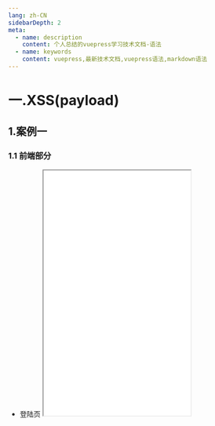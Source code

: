 ```yaml
---
lang: zh-CN
sidebarDepth: 2
meta:
  - name: description
    content: 个人总结的vuepress学习技术文档-语法
  - name: keywords
    content: vuepress,最新技术文档,vuepress语法,markdown语法
---
```


# 一.XSS(payload)

## 1.案例一

### 1.1 前端部分

- 登陆页
  <iframe style="height:500px" src="/web-node/payloadlogin.html"/>
- 信息页
  <iframe style="height:500px" src="/web-node/payloadcomment.html"/>

<iframe style="height:500px" src="/web-node/payloadoutput.html"/>

实现 XSS 攻击的恶意脚本被称为 XSS payload

- 窃取用户的 Cookie document.cookie
- 识别用户浏览器 navigator.userAgent
- 伪造请求 GET POST 请求
- XSS 钓鱼 通过 XSS 向网页上注入钓鱼链接，让用户访问假冒的网站

### 1.2 后端部分

```js
const express = require("express")
const app = express()
const path = require("path")
const bodyParser = require("body-parser")
const cookieParser = require("cookie-parser")

app.use(bodyParser.urlencoded({ extended: true }))
app.use(bodyParser.json())
app.use(express.static(path.resolve(__dirname, "public")))
app.use(cookieParser())

app.get("/cookie", function(req, res) {
  res.send(req.query.cookie)
})

app.listen(3001)
```

```js
let comment = JSON.stringify({ content: "<script>alert(100)</script>" })
let options = {
  host: "localhost",
  port: 3002,
  path: "/api/comments",
  method: "POST",
  headers: {
    Cookie: "sessionId=session-1536460279485397.5640618347227",
    "Content-Type": "application/json",
  },
}
let http = require("http")
let req = http.request(options, function(res) {
  res.on("data", function() {
    console.log(res.toString(0))
  })
})
req.write(comment)
req.end()
```

```js
const express = require("express")
const app = express()
const path = require("path")
const bodyParser = require("body-parser")
const cookieParser = require("cookie-parser")

app.use(bodyParser.urlencoded({ extended: true }))
app.use(bodyParser.json())
app.use(express.static(path.resolve(__dirname, "public")))
app.use(cookieParser())

let defaultComment = {
  time: new Date().toLocaleString(),
  avatar: "http://www.gravatar.com/avatar/836875012qq.com.png",
}
let comments = [{ username: "张三", content: "今天下雨", ...defaultComment }]

app.get("/api/comments", function(req, res) {
  res.json({ code: 0, comments })
})

//后台过滤
function htmlEscape(str) {
  return String(str)
    .replace(/>/g, "&gt;")
    .replace(/</g, "&lt;")
    .replace(/&/g, "&amp;")
    .replace(/"/g, "&quot;")
    .replace(/'/g, "&#39;")
}

app.post("/api/comments", function(req, res) {
  let session = sessions[req.cookies.sessionId]
  if (session && session.user) {
    let comment = req.body
    comments.push({
      ...defaultComment,
      username: session.user.username,
      content: htmlEscape(comment.content),
    })
    res.json({ code: 0 })
  } else {
    res.json({ code: 1, error: "用户未登陆,不能发表评论" })
  }
})

let users = [
  { username: "a", password: "a" },
  { username: "b", password: "b" },
]

function getAdmin(user) {
  for (let i = 0; i < users.length; i++) {
    if (
      users[i].username == user.username &&
      users[i].password == user.password
    ) {
      return users[i]
    }
  }
}

let sessions = {}

app.post("/api/login", function(req, res) {
  let body = req.body
  let user = getAdmin(body)
  if (user) {
    let sessionId = "session-" + Date.now() + Math.random() * 1000
    res.cookie("sessionId", sessionId, { httpOnly: true })
    sessions[sessionId] = { user }
    res.json({ code: 0, user })
  } else {
    res.json({ code: 1, error: "用户密码错误" })
  }
})

app.listen(3002)
```

## 2.httpOnly

给 cookie 设置 httpOnly 属性 脚本无法读取该 Cookie,自己也不能用，非根本解决 XSS

### 2.1 前端部分

login.html

```html
<!DOCTYPE html>
<html lang="en">

<head>
    <meta charset="UTF-8">
    <meta name="viewport" content="width=device-width, initial-scale=1.0">
    <meta http-equiv="X-UA-Compatible" content="ie=edge">
    <title>登录</title>
    <link rel="stylesheet" href="https://cdn.bootcss.com/bootstrap/3.3.7/css/bootstrap.css">
</head>

<body>
    <div class="container">
        <div class="row">
            <div class="col-md-12">
                <form onsubmit="login(event)">
                    <div class="form-group">
                        <label for="username">用户名</label>
                        <input id="username" class="form-control" placeholder="用户名">
                    </div>
                    <div class="form-group">
                        <label for="password">密码</label>
                        <input id="password" class="form-control" placeholder="密码">
                    </div>
                    <div class="form-group">
                        <input type="submit" class="btn btn-primary" value="登录">
                    </div>
                </form>
            </div>
        </div>
    </div>
    </div>
    <script src="https://cdn.bootcss.com/jquery/3.3.1/jquery.js"></script>
    <script>
        function login() {
            let username = $('#username').val();
            let password = $('#password').val();
            $.post('/api/login', { username, password }).then(data => {
                if (data.code == 0) {
                    location.href = `/user.html?username=${username}`;
                }
                $('#username').val('');
                $('#password').val('');
            });
        }
    </script>
</body>

</html>
```

user.html

```html
<script>
  document.write(document.cookie)
</script>
```

### 2.2 后端部分

server.js

```js
let users = [{
    username: 'a',
    password: '123456',
    avatar: 'http://cn.gravatar.com/avatar/01459f970ce17cd9e1e783160ecc951a'
  },
  {
    username: 'b',
    password: '123456',
    avatar: 'http://cn.gravatar.com/avatar/01459f970ce17cd9e1e783160ecc951a'
  }];
let userSessions = {};
app.post('/api/login', function (req, res) {
  let body = req.body;
  let user;
  for (let i = 0; i < users.length; i++) {
    if (body.username == users[i].username && body.password == users[i].password) {
      user = users[i];
      break;
    }
  }
  if (user) {
    const sessionId = 'user*' + Math.random() \* 1000;
    res.cookie('username', user.username);
    res.cookie('sessionId', sessionId, { httpOnly: true });
    userSessions[sessionId] = {};
    res.json({ code: 0, user });
  } else {
    res.json({ code: 1, data: '没有该用户' });
  }
});
```

## 3.转义

### 3.1 URL 编码

- 一般来说，URL 只能使用英文字母（a-zA-Z）、数字（0-9）、-\*.~4 个特殊字符以及所有`（;,/?:@&=+\$#）`保留字符。
- 如果使用了一些其他文字和特殊字符，则需要通过编码的方式来进行表示

```js
var url1 = "http://www.珠峰培训.com" //包含汉字 encodeURI(url1));//http://www.%E7%8F%A0%E5%B3%B0.com
var url2 = "http://www.a.com?名称=珠峰" //键为汉字
var url3 = "http://a.com?name=?&" //值的内容为特殊符号
```

- encodeURI encodeURI 是用来编码 URI 的,最常见的就是编码一个 URL。encodeURI 会将需要编码的字符转换为 UTF-8 的格式。对于保留字符`（;,/?:@&=+\$#）`，以及非转义字符`（字母数字以及 -\_.!~\*'()）`不会进行转义。
- encodeURI 不转义&、?和= encodeURI(url3);//http://a.com?name=?&
- encodeURIComponent 是用来编码 URI 参数的,它会跳过非转义字符`（字母数字以及-\_.!~\*'()）`。但会转义 URL 的 保留字符`（;,/?:@&=+\$#,encodeURIComponent(url3))`;// http%3A%2F%2Fa.com%3Fname%3D%3F%26
- 所有完整编码一个 URL 字符串需要 encodeURI 和 encodeURIComponent 联合使用 console.log(encodeURI('http://a.com?name=') + encodeURIComponent('?&')); http://a.com?name=%3F%26

### 3.2 HTML 编码

在 HTML 中，某些字符是预留的，比如不能使用小于号（<）和大于号（>），这是因为浏览器会误认为它们是标签。如果希望正确地显示预留字符，我们必须在 HTML 源代码中使用字符实体（character entities） HTML 编码分为：

- HTML 十六进制编码 &#xH;
- HTML 十进制编码 &#D;
- HTML 实体编码 < 等

在 HTML 进制编码中其中的数字则是对应字符的 unicode 字符编码。 比如单引号的 unicode 字符编码是 27，则单引号可以被编码为'

```js
function htmlEncode(str) {
  return String(str)
    .replace(/&/g, "&amp;")
    .replace(/"/g, "&quot;")
    .replace(/'/g, "&#39;")
    .replace(/</g, "&lt;")
    .replace(/>/g, "&gt;")
}
```

完整实体

### 3.3 Javascript 转义
avaScript 中有些字符有特殊用途，如果字符串中想使用这些字符原来的含义，需要使用反斜杠对这些特殊符号进行转义。我们称之为 Javascript 编码

- 三个八进制数字，如果不够个数，前面补 0，例如 “e” 编码为“\145”
- 两个十六进制数字，如果不够个数，前面补 0，例如 “e” 编码为“\x65”
- 四个十六进制数字，如果不够个数，前面补 0，例如 “e” 编码为“\u0065”
- 对于一些控制字符，使用特殊的 C 类型的转义风格（例如\n 和\r）

```js
var str = "zfpx"";
var str = "zfpx\"";
```

### 3.4 输入检查

- 永远不要相信用户的输入
- 用户格式判断 白名单
- 过滤危险字符 去除
- 事件属性中 加入房间

### 3.5 URL 解析环境

使用之前要做 urlencode()

url 中 link

```html
<!DOCTYPE html>
<html lang="en">
  <head>
    <meta charset="UTF-8" />
    <meta name="viewport" content="width=device-width, initial-scale=1.0" />
    <meta http-equiv="X-UA-Compatible" content="ie=edge" />
    <title>Document</title>
  </head>

  <body>
    <div id="intag"></div>
    <div id="tagAttr"></div>
    <div id="inEvent"></div>
    <div id="inLink"></div>
    <script src="https://cdn.bootcss.com/jquery/3.3.1/jquery.js"></script>
    <script>
      function htmlEncode(str) {
        return String(str)
          .replace(/&/g, "&amp;")
          .replace(/"/g, "&quot;")
          .replace(/'/g, "&#39;")
          .replace(/</g, "&lt;")
          .replace(/>/g, "&gt;")
      }

      let data = {
        desc: "<script>alert(1);<\/script>",
        clsName: '"><script>alert(2);<\/script>',
        url: '"><script>alert(3);<\/script>',
        id: '"><script>alert(4);<\/script>',
      }
      $("#intag").html(htmlEncode(data.desc))
      $("#tagAttr").html(
        `<a class = "${htmlEncode(data.clsName)}">标签属性中</a>`
      )

      $("#inEvent").html(
        `<a href="#" onclick = "go('${data.url}')">事件参数</a>`
      )
      $("#inLink").html(
        `<a href="http://localhost:3000/articles/${encodeURI(
          data.id
        )}">link</a>`
      )
      function go(url) {
        console.log(url)
      }

      //使用“\”对特殊字符进行转义，除数字字母之外，小于127使用16进制“\xHH”的方式进行编码，大于用unicode（非常严格模式）。
      var JavaScriptEncode = function(str) {
        var hex = new Array(
          "0",
          "1",
          "2",
          "3",
          "4",
          "5",
          "6",
          "7",
          "8",
          "9",
          "a",
          "b",
          "c",
          "d",
          "e",
          "f"
        )
        function changeTo16Hex(charCode) {
          return "\\x" + charCode.charCodeAt(0).toString(16)
        }

        function encodeCharx(original) {
          var found = true
          var thecharchar = original.charAt(0)
          var thechar = original.charCodeAt(0)
          switch (thecharchar) {
            case "\n":
              return "\\n"
              break //newline
            case "\r":
              return "\\r"
              break //Carriage return
            case "'":
              return "\\'"
              break
            case '"':
              return '\\"'
              break
            case "\&":
              return "\\&"
              break
            case "\\":
              return "\\\\"
              break
            case "\t":
              return "\\t"
              break
            case "\b":
              return "\\b"
              break
            case "\f":
              return "\\f"
              break
            case "/":
              return "\\x2F"
              break
            case "<":
              return "\\x3C"
              break
            case ">":
              return "\\x3E"
              break
            default:
              found = false
              break
          }
          if (!found) {
            if (thechar > 47 && thechar < 58) {
              //数字
              return original
            }

            if (thechar > 64 && thechar < 91) {
              //大写字母
              return original
            }

            if (thechar > 96 && thechar < 123) {
              //小写字母
              return original
            }

            if (thechar > 127) {
              //大于127用unicode
              var c = thechar
              var a4 = c % 16
              c = Math.floor(c / 16)
              var a3 = c % 16
              c = Math.floor(c / 16)
              var a2 = c % 16
              c = Math.floor(c / 16)
              var a1 = c % 16
              return "\\u" + hex[a1] + hex[a2] + hex[a3] + hex[a4] + ""
            } else {
              return changeTo16Hex(original)
            }
          }
        }

        var preescape = str
        var escaped = ""
        var i = 0
        for (i = 0; i < preescape.length; i++) {
          escaped = escaped + encodeCharx(preescape.charAt(i))
        }
        return escaped
      }
    </script>
  </body>
</html>
```
